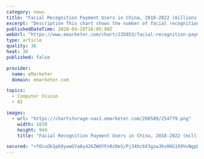 ```yaml
---
category: news
title: "Facial Recognition Payment Users in China, 2018-2022 (millions and % change)"
excerpt: "Description This chart shows the number of facial recognition payment users in China between 2018 and 2022. Share. Chart Title Facial Recognition Payment Users in China, 2018-2022"
publishedDateTime: 2020-04-28T16:05:00Z
webUrl: "https://www.emarketer.com/chart/235853/facial-recognition-payment-users-china-2018-2022-millions-change"
type: article
quality: 36
heat: 36
published: false

provider:
  name: eMarketer
  domain: emarketer.com

topics:
  - Computer Vision
  - AI

images:
  - url: "https://chartstorage-nax1.emarketer.com/260589/254779.png"
    width: 1038
    height: 944
    title: "Facial Recognition Payment Users in China, 2018-2022 (millions and % change)"

secured: "+fOiuOk1p6OywwGYa8y42KZWOYFn0zDeS/Pj34hcbX3gzwJKx06G1X9VvNgpBDX5URm4/nlze74XGoGf9yF3e3UBKLkbnIyAjBRlsQCXRyhg5qi0pv/C3swz+Wq4KADl+T8fm2v8gtWfENCLZzotG3y73fEkX5y/9w7HySjeL2534W2WZyt0jKFJz4wY3DFWFulfABzqOw5q7oojy2+4/JPNvTSpd7TU/+AIDnuTyM/6U0KqDxuf3eAgTuUOLBVKM+B/gXD7pqZBwVPt1mlXb8q9K6zngEYBE+QTmueE2tPTBI5SjB/gGOQnJFt9IngDprpHaKkoI5N43cnK+a/O1mEkxTtT2QOO3P1x7Z/CojypWfxWkC/8Dx8x2ufanus9fwp2SkP8xXLpBArSDXh2lqiGjitAmZCJnVogFzgjGa5P14g1Lxdbsreh6kDQ9Zw/xRYkuaVGezQO+AgVUNDZDLZh+2yn5ZBxTJUFu29LIxE=;uhkAgbS0y4Ej57pazSyFTg=="
---
```


